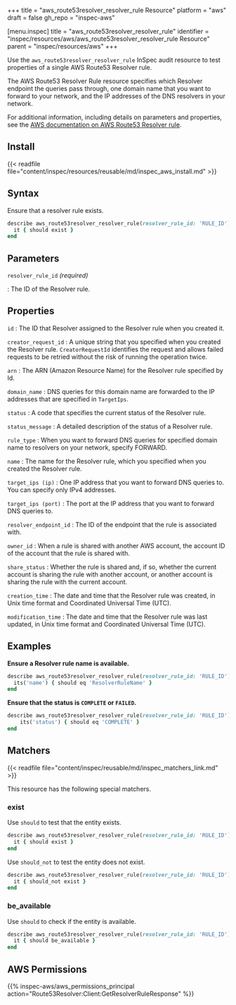 +++
title = "aws_route53resolver_resolver_rule Resource"
platform = "aws"
draft = false
gh_repo = "inspec-aws"

[menu.inspec]
title = "aws_route53resolver_resolver_rule"
identifier = "inspec/resources/aws/aws_route53resolver_resolver_rule Resource"
parent = "inspec/resources/aws"
+++

Use the `aws_route53resolver_resolver_rule` InSpec audit resource to test properties of a single AWS Route53 Resolver rule.

The AWS Route53 Resolver Rule resource specifies which Resolver endpoint the queries pass through, one domain name that you want to forward to your network, and the IP addresses of the DNS resolvers in your network.

For additional information, including details on parameters and properties, see the [AWS documentation on AWS Route53 Resolver rule](https://docs.aws.amazon.com/AWSCloudFormation/latest/UserGuide/aws-resource-route53resolver-resolverrule.html).

## Install

{{< readfile file="content/inspec/resources/reusable/md/inspec_aws_install.md" >}}

## Syntax

Ensure that a resolver rule exists.

```ruby
describe aws_route53resolver_resolver_rule(resolver_rule_id: 'RULE_ID') do
  it { should exist }
end
```

## Parameters

`resolver_rule_id` _(required)_

: The ID of the Resolver rule.

## Properties

`id`
: The ID that Resolver assigned to the Resolver rule when you created it.

`creator_request_id`
: A unique string that you specified when you created the Resolver rule. `CreatorRequestId` identifies the request and allows failed requests to be retried without the risk of running the operation twice.

`arn`
: The ARN (Amazon Resource Name) for the Resolver rule specified by Id.

`domain_name`
: DNS queries for this domain name are forwarded to the IP addresses that are specified in `TargetIps`.

`status`
: A code that specifies the current status of the Resolver rule.

`status_message`
: A detailed description of the status of a Resolver rule.

`rule_type`
: When you want to forward DNS queries for specified domain name to resolvers on your network, specify FORWARD.

`name`
: The name for the Resolver rule, which you specified when you created the Resolver rule.

`target_ips (ip)`
: One IP address that you want to forward DNS queries to. You can specify only IPv4 addresses.

`target_ips (port)`
: The port at the IP address that you want to forward DNS queries to.

`resolver_endpoint_id`
: The ID of the endpoint that the rule is associated with.

`owner_id`
: When a rule is shared with another AWS account, the account ID of the account that the rule is shared with.

`share_status`
: Whether the rule is shared and, if so, whether the current account is sharing the rule with another account, or another account is sharing the rule with the current account.

`creation_time`
: The date and time that the Resolver rule was created, in Unix time format and Coordinated Universal Time (UTC).

`modification_time`
: The date and time that the Resolver rule was last updated, in Unix time format and Coordinated Universal Time (UTC).

## Examples

**Ensure a Resolver rule name is available.**

```ruby
describe aws_route53resolver_resolver_rule(resolver_rule_id: 'RULE_ID') do
  its('name') { should eq 'ResolverRuleName' }
end
```

**Ensure that the status is `COMPLETE` or `FAILED`.**

```ruby
describe aws_route53resolver_resolver_rule(resolver_rule_id: 'RULE_ID') do
    its('status') { should eq 'COMPLETE' }
end
```

## Matchers

{{< readfile file="content/inspec/reusable/md/inspec_matchers_link.md" >}}

This resource has the following special matchers.

### exist

Use `should` to test that the entity exists.

```ruby
describe aws_route53resolver_resolver_rule(resolver_rule_id: 'RULE_ID') do
  it { should exist }
end
```

Use `should_not` to test the entity does not exist.

```ruby
describe aws_route53resolver_resolver_rule(resolver_rule_id: 'RULE_ID') do
  it { should_not exist }
end
```

### be_available

Use `should` to check if the entity is available.

```ruby
describe aws_route53resolver_resolver_rule(resolver_rule_id: 'RULE_ID') do
  it { should be_available }
end
```

## AWS Permissions

{{% inspec-aws/aws_permissions_principal action="Route53Resolver:Client:GetResolverRuleResponse" %}}
